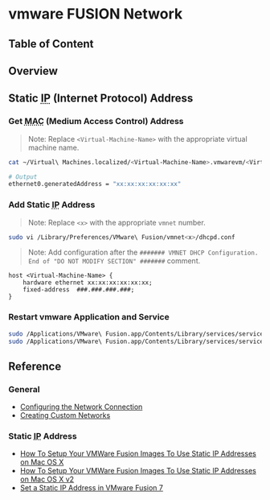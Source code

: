 # vmware FUSION Network

## Table of Content

## Overview

## Static <abbr title="Internet Protocol">IP</abbr> (Internet Protocol) Address

### Get <abbr title="Medium Access Control">MAC</abbr> (Medium Access Control) Address

> Note: Replace `<Virtual-Machine-Name>` with the appropriate virtual
> machine name.

```bash
cat ~/Virtual\ Machines.localized/<Virtual-Machine-Name>.vmwarevm/<Virtual-Machine-Name>.vmx | grep ethernet0.generatedAddress
```

```bash
# Output
ethernet0.generatedAddress = "xx:xx:xx:xx:xx:xx"
```

### Add Static <abbr title="Internet Protocol">IP</abbr> Address

> Note: Replace `<x>` with the appropriate `vmnet` number.

```bash
sudo vi /Library/Preferences/VMware\ Fusion/vmnet<x>/dhcpd.conf
```

> Note: Add configuration after the
> `####### VMNET DHCP Configuration. End of "DO NOT MODIFY SECTION" #######`
> comment.

```
host <Virtual-Machine-Name> {
    hardware ethernet xx:xx:xx:xx:xx:xx;
    fixed-address  ###.###.###.###;
}
```

### Restart vmware Application and Service

```bash
sudo /Applications/VMware\ Fusion.app/Contents/Library/services/services.sh --stop
sudo /Applications/VMware\ Fusion.app/Contents/Library/services/services.sh --start
```

## Reference

### General
* [Configuring the Network Connection](https://docs.vmware.com/en/VMware-Fusion/13/com.vmware.fusion.using.doc/GUID-E498672E-19DD-40DF-92D3-FC0078947958.html)
* [Creating Custom Networks](https://docs.vmware.com/en/VMware-Fusion/13/com.vmware.fusion.using.doc/GUID-C5837B81-9509-4F1B-9572-0EC0CFA87563.html)

### Static <abbr title="Internet Protocol">IP</abbr> Address
* [How To Setup Your VMWare Fusion Images To Use Static IP Addresses on Mac OS X](https://gist.github.com/pjkelly/1068716/921c8b62ca07e29a7312e81e7b2efa88b69858ab)
* [How To Setup Your VMWare Fusion Images To Use Static IP Addresses on Mac OS X v2](https://gist.github.com/mgutz/1b8b5569190155dc31b9)
* [Set a Static IP Address in VMware Fusion 7](https://willwarren.com/2015/04/02/set-static-ip-address-in-vmware-fusion-7/)
